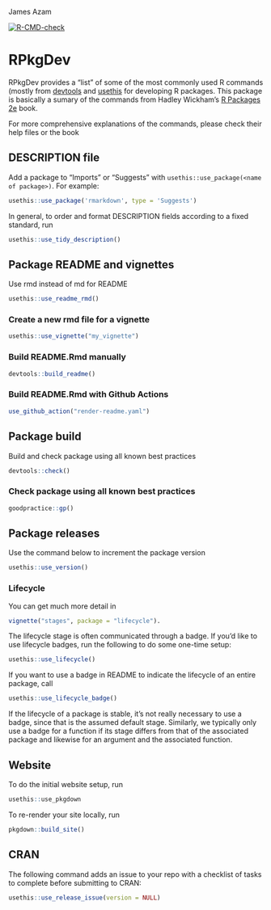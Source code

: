 James Azam

<!-- badges: start -->

[![R-CMD-check](https://github.com/jamesmbaazam/rpkg_wf/actions/workflows/R-CMD-check.yaml/badge.svg)](https://github.com/jamesmbaazam/rpkg_wf/actions/workflows/R-CMD-check.yaml)
<!-- badges: end -->

# RPkgDev

RPkgDev provides a “list” of some of the most commonly used R commands
(mostly from [devtools](https://devtools.r-lib.org/) and
[usethis](https://usethis.r-lib.org/) for developing R packages. This
package is basically a sumary of the commands from Hadley Wickham’s [R
Packages 2e](https://r-pkgs.org/) book.

For more comprehensive explanations of the commands, please check their
help files or the book

## DESCRIPTION file

Add a package to “Imports” or “Suggests” with
`usethis::use_package(<name of package>)`. For example:

``` r
usethis::use_package('rmarkdown', type = 'Suggests')
```

In general, to order and format DESCRIPTION fields according to a fixed
standard, run

``` r
usethis::use_tidy_description()
```

## Package README and vignettes

Use rmd instead of md for README

``` r
usethis::use_readme_rmd()
```

### Create a new rmd file for a vignette

``` r
usethis::use_vignette("my_vignette")
```

### Build README.Rmd manually

``` r
devtools::build_readme()
```

### Build README.Rmd with Github Actions

``` r
use_github_action("render-readme.yaml")
```

## Package build

Build and check package using all known best practices

``` r
devtools::check()
```

### Check package using all known best practices

``` r
goodpractice::gp()
```

## Package releases

Use the command below to increment the package version

``` r
usethis::use_version()
```

### Lifecycle

You can get much more detail in

``` r
vignette("stages", package = "lifecycle").
```

The lifecycle stage is often communicated through a badge. If you’d like
to use lifecycle badges, run the following to do some one-time setup:

``` r
usethis::use_lifecycle()
```

If you want to use a badge in README to indicate the lifecycle of an
entire package, call

``` r
usethis::use_lifecycle_badge()
```

If the lifecycle of a package is stable, it’s not really necessary to
use a badge, since that is the assumed default stage. Similarly, we
typically only use a badge for a function if its stage differs from that
of the associated package and likewise for an argument and the
associated function.

## Website

To do the initial website setup, run

``` r
usethis::use_pkgdown
```

To re-render your site locally, run

``` r
pkgdown::build_site()
```

## CRAN

The following command adds an issue to your repo with a checklist of
tasks to complete before submitting to CRAN:

``` r
usethis::use_release_issue(version = NULL)
```
